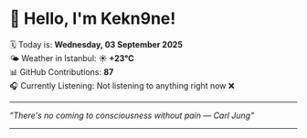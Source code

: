 # 👋 Hello, I'm Kekn9ne!

🗓️ Today is: **Wednesday, 03 September 2025**  
🌤️ Weather in Istanbul: **☀️   +23°C**  
📊 GitHub Contributions: **87**  
🎧 Currently Listening: Not listening to anything right now ❌

---

_"There's no coming to consciousness without pain — *Carl Jung*"_

---
